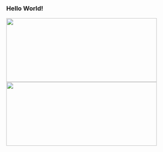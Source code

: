 ### Hello World!

<div>
  <a href="https://github.com/HenriqueZPastre">
  <img height="170em" width= "400px" src="https://github-readme-stats.vercel.app/api?username=HenriqueZPastre&show_icons=true&theme=dark"/>
  <img height="170em" width= "400px" src="https://github-readme-stats.vercel.app/api/top-langs/?username=HenriqueZPastre&layout=compact&langs_count=7&theme=dark"/>
</div>
